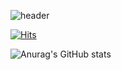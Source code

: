 ![header](https://capsule-render.vercel.app/api?type=slice&color=gradient&text=%20dongwon`s_GitHub%20%20&height=200&fontSize=100)


[![Hits](https://hits.seeyoufarm.com/api/count/incr/badge.svg?url=https%3A%2F%2Fgithub.com%2FKor-NOH&count_bg=%23FB0000&title_bg=%23555555&icon=&icon_color=%23E7E7E7&title=hello&edge_flat=false)](https://hits.seeyoufarm.com)

![Anurag's GitHub stats](https://github-readme-stats.vercel.app/api?username=Kor-NOH&show_icons=true&theme=outrun)
